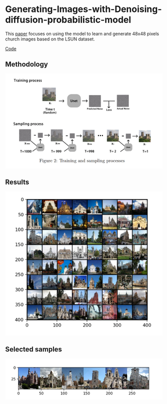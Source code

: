 # Generating-Images-with-Denoising-diffusion-probabilistic-model
 This [paper](paper.pdf) focuses on using the model to learn and generate 48x48 pixels church images based on the LSUN dataset.  
 
 [Code](code.py) 

##  Methodology
![alt text](ddpm.png)

  
## Results
![alt text](samples.png)

  
## Selected samples
![alt text](select_samples.png)

